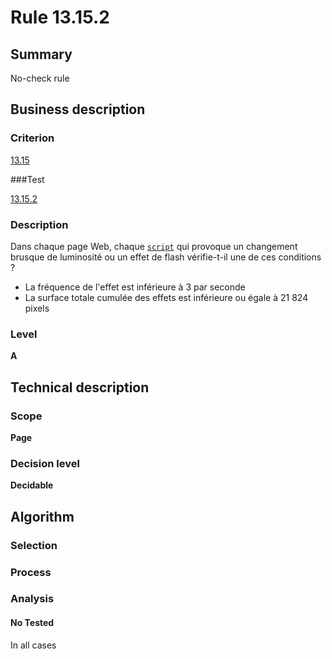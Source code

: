 # Rule 13.15.2

## Summary

No-check rule

## Business description

### Criterion

[13.15](http://references.modernisation.gouv.fr/sites/default/files/RGAA3_RC2-1/referentiel_technique.htm#crit-13-15)

###Test

[13.15.2](http://references.modernisation.gouv.fr/sites/default/files/RGAA3_RC2-1/referentiel_technique.htm#test-13-15-2)

### Description

Dans chaque page Web, chaque <a href="http://references.modernisation.gouv.fr/sites/default/files/RGAA3_RC2-1/glossaire.htm#mScript">`script`</a> qui provoque un changement brusque de luminosit&eacute; ou un effet de flash v&eacute;rifie-t-il une de ces conditions ? 
 
 *  La fr&eacute;quence de l'effet est inf&eacute;rieure &agrave; 3 par seconde 
 *  La surface totale cumul&eacute;e des effets est inf&eacute;rieure ou &eacute;gale &agrave; 21 824 pixels 


### Level

**A**

## Technical description

### Scope

**Page**

### Decision level

**Decidable**

## Algorithm

### Selection

### Process

### Analysis

#### No Tested 

In all cases




